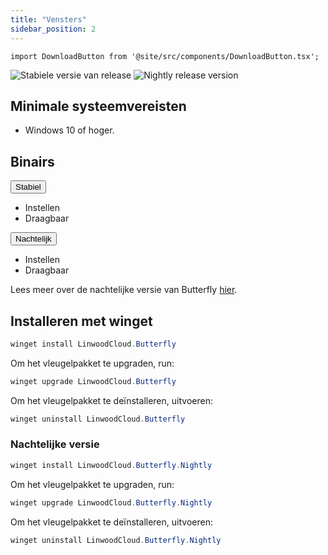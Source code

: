 ```yaml
---
title: "Vensters"
sidebar_position: 2
---
```


```mdx-code-block
import DownloadButton from '@site/src/components/DownloadButton.tsx';
```

![Stabiele versie van release](https://img.shields.io/badge/dynamic/yaml?color=c4840d&label=Stable&query=%24.version&url=https%3A%2F%2Fraw.githubusercontent.com%2FLinwoodCloud%2Fbutterfly%2Fstable%2Fapp%2Fpubspec.yaml&style=for-the-badge) ![Nightly release version](https://img.shields.io/badge/dynamic/yaml?color=f7d28c&label=Nightly&query=%24.version&url=https%3A%2F%2Fraw.githubusercontent.com%2FLinwoodCloud%2Fbutterfly%2Fnightly%2Fapp%2Fpubspec.yaml&style=for-the-badge)

## Minimale systeemvereisten

* Windows 10 of hoger.

## Binairs

<div className="row margin-bottom--lg padding--sm">
<div className="dropdown dropdown--hoverable margin--sm">
  <button className="button button--outline button--info button--lg">Stabiel</button>
  <ul className="dropdown__menu">
    <li>
      <DownloadButton after="/downloads/post-windows" className="dropdown__link" href="https://github.com/LinwoodCloud/butterfly/releases/download/stable/linwood-butterfly-windows-setup.exe">
        Instellen
      </DownloadButton>
    </li>
    <li>
      <DownloadButton after="/downloads/post-windows" className="dropdown__link" href="https://github.com/LinwoodCloud/butterfly/releases/download/stable/linwood-butterfly-windows.zip">
        Draagbaar
      </DownloadButton>
    </li>
  </ul>
</div>
<div className="dropdown dropdown--hoverable margin--sm">
  <button className="button button--outline button--danger button--lg">Nachtelijk</button>
  <ul className="dropdown__menu">
    <li>
      <DownloadButton after="/downloads/post-windows" className="dropdown__link" href="https://github.com/LinwoodCloud/butterfly/releases/download/nightly/linwood-butterfly-windows-setup.exe">
        Instellen
      </DownloadButton>
    </li>
    <li>
      <DownloadButton after="/downloads/post-windows" className="dropdown__link" href="https://github.com/LinwoodCloud/butterfly/releases/download/nightly/linwood-butterfly-windows.zip">
        Draagbaar
      </DownloadButton>
    </li>
  </ul>
</div>
</div>

Lees meer over de nachtelijke versie van Butterfly [hier](/nightly).

## Installeren met winget

```powershell
winget install LinwoodCloud.Butterfly
```

Om het vleugelpakket te upgraden, run:

```powershell
winget upgrade LinwoodCloud.Butterfly
```

Om het vleugelpakket te deïnstalleren, uitvoeren:

```powershell
winget uninstall LinwoodCloud.Butterfly
```

### Nachtelijke versie

```powershell
winget install LinwoodCloud.Butterfly.Nightly
```

Om het vleugelpakket te upgraden, run:

```powershell
winget upgrade LinwoodCloud.Butterfly.Nightly
```

Om het vleugelpakket te deïnstalleren, uitvoeren:

```powershell
winget uninstall LinwoodCloud.Butterfly.Nightly
```
